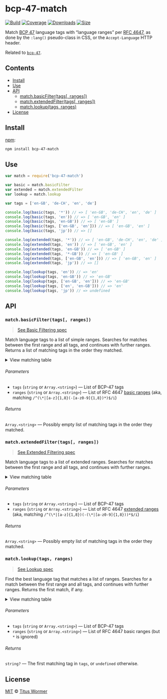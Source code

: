 <!--lint disable no-html-->

# bcp-47-match

[![Build][build-badge]][build]
[![Coverage][coverage-badge]][coverage]
[![Downloads][downloads-badge]][downloads]
[![Size][size-badge]][size]

Match [BCP 47][spec] language tags with “language ranges” per [RFC 4647][match],
as done by the `:lang()` pseudo-class in CSS, or the `Accept-Language` HTTP
header.

Related to [`bcp-47`][bcp47].

## Contents

*   [Install](#install)
*   [Use](#use)
*   [API](#api)
    *   [match.basicFilter(tags\[, ranges\])](#matchbasicfiltertags-ranges)
    *   [match.extendedFilter(tags\[, ranges\])](#matchextendedfiltertags-ranges)
    *   [match.lookup(tags, ranges)](#matchlookuptags-ranges)
*   [License](#license)

## Install

[npm][]:

```sh
npm install bcp-47-match
```

## Use

```js
var match = require('bcp-47-match')

var basic = match.basicFilter
var extended = match.extendedFilter
var lookup = match.lookup

var tags = ['en-GB', 'de-CH', 'en', 'de']

console.log(basic(tags, '*')) // => [ 'en-GB', 'de-CH', 'en', 'de' ]
console.log(basic(tags, 'en')) // => [ 'en-GB', 'en' ]
console.log(basic(tags, 'en-GB')) // => [ 'en-GB' ]
console.log(basic(tags, ['en-GB', 'en'])) // => [ 'en-GB', 'en' ]
console.log(basic(tags, 'jp')) // => []

console.log(extended(tags, '*')) // => [ 'en-GB', 'de-CH', 'en', 'de' ]
console.log(extended(tags, 'en')) // => [ 'en-GB', 'en' ]
console.log(extended(tags, 'en-GB')) // => [ 'en-GB' ]
console.log(extended(tags, '*-GB')) // => [ 'en-GB' ]
console.log(extended(tags, ['en-GB', 'en'])) // => [ 'en-GB', 'en' ]
console.log(extended(tags, 'jp')) // => []

console.log(lookup(tags, 'en')) // => 'en'
console.log(lookup(tags, 'en-GB')) // => 'en-GB'
console.log(lookup(tags, ['en-GB', 'en'])) // => 'en-GB'
console.log(lookup(tags, ['en', 'en-GB'])) // => 'en'
console.log(lookup(tags, 'jp')) // => undefined
```

## API

### `match.basicFilter(tags[, ranges])`

> [See Basic Filtering spec](https://tools.ietf.org/html/rfc4647#section-3.3.1)

Match language tags to a list of simple ranges.
Searches for matches between the first range and all tags, and continues
with further ranges.
Returns a list of matching tags in the order they matched.

<details><summary>View matching table</summary>

| Basic Filter | \* | de | de-CH | de-DE | de-\*-DE | \*-CH |
| ------------ | --- | --- | ----- | ----- | -------- | ----- |
| de | ✔︎ | ✔︎ |  |  |  |  |
| de-CH | ✔︎ | ✔︎ | ✔︎ |  |  |  |
| de-CH-1996 | ✔︎ | ✔︎ | ✔︎ |  |  |  |
| de-DE | ✔︎ | ✔︎ |  | ✔︎ |  |  |
| de-DE-1996 | ✔︎ | ✔︎ |  | ✔︎ |  |  |
| de-DE-x-goethe | ✔︎ | ✔︎ |  | ✔︎ |  |  |
| de-Deva | ✔︎ | ✔︎ |  |  |  |  |
| de-Deva-DE | ✔︎ | ✔︎ |  |  |  |  |
| de-Latf-DE | ✔︎ | ✔︎ |  |  |  |  |
| de-Latn-DE | ✔︎ | ✔︎ |  |  |  |  |
| de-Latn-DE-1996 | ✔︎ | ✔︎ |  |  |  |  |
| de-x-DE | ✔︎ | ✔︎ |  |  |  |  |
| en | ✔︎ |  |  |  |  |  |
| en-GB | ✔︎ |  |  |  |  |  |
| zh | ✔︎ |  |  |  |  |  |
| zh-Hans | ✔︎ |  |  |  |  |  |
| zh-Hant | ✔︎ |  |  |  |  |  |

</details>

###### Parameters

*   `tags` (`string` or `Array.<string>`) — List of BCP-47 tags
*   `ranges` (`string` or `Array.<string>`) — List of RFC 4647
    [basic ranges][basic-range]
    (aka, matching `/^(\*|[a-z]{1,8}(-[a-z0-9]{1,8})*)$/i`)

###### Returns

`Array.<string>` — Possibly empty list of matching tags in the order they
matched.

### `match.extendedFilter(tags[, ranges])`

> [See Extended Filtering spec](https://tools.ietf.org/html/rfc4647#section-3.3.2)

Match language tags to a list of extended ranges.
Searches for matches between the first range and all tags, and continues
with further ranges.

<details><summary>View matching table</summary>

| Extended Filter | \* | de | de-CH | de-DE | de-\*-DE | \*-CH |
| --------------- | --- | --- | ----- | ----- | -------- | ----- |
| de | ✔︎ | ✔︎ |  |  |  |  |
| de-CH | ✔︎ | ✔︎ | ✔︎ |  |  | ✔︎ |
| de-CH-1996 | ✔︎ | ✔︎ | ✔︎ |  |  | ✔︎ |
| de-DE | ✔︎ | ✔︎ |  | ✔︎ | ✔︎ |  |
| de-DE-1996 | ✔︎ | ✔︎ |  | ✔︎ | ✔︎ |  |
| de-DE-x-goethe | ✔︎ | ✔︎ |  | ✔︎ | ✔︎ |  |
| de-Deva | ✔︎ | ✔︎ |  |  |  |  |
| de-Deva-DE | ✔︎ | ✔︎ |  | ✔︎ | ✔︎ |  |
| de-Latf-DE | ✔︎ | ✔︎ |  | ✔︎ | ✔︎ |  |
| de-Latn-DE | ✔︎ | ✔︎ |  | ✔︎ | ✔︎ |  |
| de-Latn-DE-1996 | ✔︎ | ✔︎ |  | ✔︎ | ✔︎ |  |
| de-x-DE | ✔︎ | ✔︎ |  |  |  |  |
| en | ✔︎ |  |  |  |  |  |
| en-GB | ✔︎ |  |  |  |  |  |
| zh | ✔︎ |  |  |  |  |  |
| zh-Hans | ✔︎ |  |  |  |  |  |
| zh-Hant | ✔︎ |  |  |  |  |  |

</details>

###### Parameters

*   `tags` (`string` or `Array.<string>`) — List of BCP-47 tags
*   `ranges` (`string` or `Array.<string>`) — List of RFC 4647
    [extended ranges][extended-range]
    (aka, matching `/^(\*|[a-z]{1,8})(-(\*|[a-z0-9]{1,8}))*$/i`)

###### Returns

`Array.<string>` — Possibly empty list of matching tags in the order they
matched.

### `match.lookup(tags, ranges)`

> [See Lookup spec](https://tools.ietf.org/html/rfc4647#section-3.4)

Find the best language tag that matches a list of ranges.
Searches for a match between the first range and all tags, and continues
with further ranges.
Returns the first match, if any.

<details><summary>View matching table</summary>

| Lookup | \* | de | de-CH | de-DE | de-\*-DE | \*-CH |
| ------ | --- | --- | ----- | ----- | -------- | ----- |
| de |  | ✔︎︎ | ✔︎︎ | ✔︎ | ✔︎ | ✔︎ |
| de-CH |  |  | ✔︎ |  |  | ✔︎ |
| de-CH-1996 |  |  |  |  |  | ✔︎ |
| de-DE |  |  |  | ✔︎ |  | ✔︎ |
| de-DE-1996 |  |  |  |  |  | ✔︎ |
| de-DE-x-goethe |  |  |  |  |  | ✔︎ |
| de-Deva |  |  |  |  |  | ✔︎ |
| de-Deva-DE |  |  |  |  |  | ✔︎ |
| de-Latf-DE |  |  |  |  |  | ✔︎ |
| de-Latn-DE |  |  |  |  |  | ✔︎ |
| de-Latn-DE-1996 |  |  |  |  |  | ✔︎ |
| de-x-DE |  |  |  |  |  | ✔︎ |
| en |  |  |  |  |  | ✔︎ |
| en-GB |  |  |  |  |  | ✔︎ |
| zh |  |  |  |  |  | ✔︎ |
| zh-Hans |  |  |  |  |  | ✔︎ |
| zh-Hant |  |  |  |  |  | ✔︎ |

</details>

###### Parameters

*   `tags` (`string` or `Array.<string>`) — List of BCP-47 tags
*   `ranges` (`string` or `Array.<string>`) — List of RFC 4647 basic ranges
    (but `*` is ignored)

###### Returns

`string?` — The first matching tag in `tags`, or `undefined` otherwise.

## License

[MIT][license] © [Titus Wormer][author]

<!-- Definitions -->

[build-badge]: https://img.shields.io/travis/wooorm/bcp-47-match.svg

[build]: https://travis-ci.org/wooorm/bcp-47-match

[coverage-badge]: https://img.shields.io/codecov/c/github/wooorm/bcp-47-match.svg

[coverage]: https://codecov.io/github/wooorm/bcp-47-match

[downloads-badge]: https://img.shields.io/npm/dm/bcp-47-match.svg

[downloads]: https://www.npmjs.com/package/bcp-47-match

[size-badge]: https://img.shields.io/bundlephobia/minzip/bcp-47-match.svg

[size]: https://bundlephobia.com/result?p=bcp-47-match

[npm]: https://docs.npmjs.com/cli/install

[license]: license

[author]: https://wooorm.com

[bcp47]: https://github.com/wooorm/bcp-47

[spec]: https://tools.ietf.org/html/bcp47

[match]: https://tools.ietf.org/html/rfc4647

[basic-range]: https://tools.ietf.org/html/rfc4647#section-2.1

[extended-range]: https://tools.ietf.org/html/rfc4647#section-2.2
